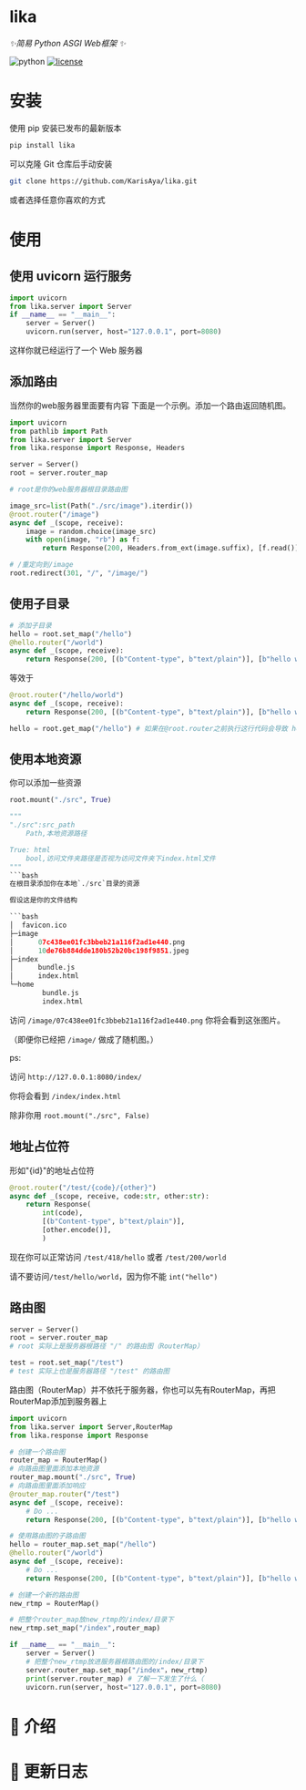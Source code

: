 # lika
_✨简易 Python ASGI Web框架 ✨_

<img src="https://img.shields.io/badge/python-3.12+-blue.svg" alt="python">
<a href="./LICENSE"><img src="https://img.shields.io/github/license/KarisAya/lika.svg" alt="license"></a>

# 安装

使用 pip 安装已发布的最新版本

```bash
pip install lika
```
可以克隆 Git 仓库后手动安装

```bash
git clone https://github.com/KarisAya/lika.git
```
或者选择任意你喜欢的方式

# 使用

## 使用 uvicorn 运行服务

```python
import uvicorn
from lika.server import Server
if __name__ == "__main__":
    server = Server()
    uvicorn.run(server, host="127.0.0.1", port=8080)
```

这样你就已经运行了一个 Web 服务器

## 添加路由

当然你的web服务器里面要有内容
下面是一个示例。添加一个路由返回随机图。

```python
import uvicorn
from pathlib import Path
from lika.server import Server
from lika.response import Response, Headers

server = Server()
root = server.router_map

# root是你的web服务器根目录路由图

image_src=list(Path("./src/image").iterdir())
@root.router("/image")
async def _(scope, receive):
    image = random.choice(image_src)
    with open(image, "rb") as f:
        return Response(200, Headers.from_ext(image.suffix), [f.read()])

# /重定向到/image
root.redirect(301, "/", "/image/")
```

## 使用子目录

```python
# 添加子目录
hello = root.set_map("/hello")
@hello.router("/world")
async def _(scope, receive):
    return Response(200, [(b"Content-type", b"text/plain")], [b"hello world"])
```

等效于

```python
@root.router("/hello/world")
async def _(scope, receive):
    return Response(200, [(b"Content-type", b"text/plain")], [b"hello world"])

hello = root.get_map("/hello") # 如果在@root.router之前执行这行代码会导致 hello == None
```

## 使用本地资源

你可以添加一些资源
```python
root.mount("./src", True)

"""
"./src":src_path
    Path,本地资源路径

True: html
    bool,访问文件夹路径是否视为访问文件夹下index.html文件
"""
```bash
在根目录添加你在本地`./src`目录的资源

假设这是你的文件结构

```bash
│  favicon.ico
├─image
│      07c438ee01fc3bbeb21a116f2ad1e440.png
│      10de76b884dde180b52b20bc198f9851.jpeg
├─index
│      bundle.js
│      index.html
└─home
        bundle.js
        index.html
```
访问 `/image/07c438ee01fc3bbeb21a116f2ad1e440.png` 你将会看到这张图片。

（即便你已经把 `/image/` 做成了随机图。）

ps:

访问 `http://127.0.0.1:8080/index/`

你将会看到 `/index/index.html`

除非你用 `root.mount("./src", False)`

## 地址占位符

形如"{id}"的地址占位符

```python
@root.router("/test/{code}/{other}") 
async def _(scope, receive, code:str, other:str):
    return Response(
        int(code),
        [(b"Content-type", b"text/plain")],
        [other.encode()],
        )
```
现在你可以正常访问 `/test/418/hello` 或者 `/test/200/world`

请不要访问`/test/hello/world`，因为你不能 `int("hello")`

## 路由图

```python
server = Server()
root = server.router_map
# root 实际上是服务器根路径 "/" 的路由图（RouterMap）

test = root.set_map("/test")
# test 实际上也是服务器路径 "/test" 的路由图
```

路由图（RouterMap）并不依托于服务器，你也可以先有RouterMap，再把RouterMap添加到服务器上

```python
import uvicorn
from lika.server import Server,RouterMap
from lika.response import Response

# 创建一个路由图
router_map = RouterMap()
# 向路由图里面添加本地资源
router_map.mount("./src", True)
# 向路由图里面添加响应
@router_map.router("/test")
async def _(scope, receive):
    # Do ...
    return Response(200, [(b"Content-type", b"text/plain")], [b"hello world"])

# 使用路由图的子路由图
hello = router_map.set_map("/hello")
@hello.router("/world")
async def _(scope, receive):
    # Do ...
    return Response(200, [(b"Content-type", b"text/plain")], [b"hello world"])

# 创建一个新的路由图
new_rtmp = RouterMap()

# 把整个router_map放new_rtmp的/index/目录下
new_rtmp.set_map("/index",router_map)

if __name__ == "__main__":
    server = Server()
    # 把整个new_rtmp放进服务器根路由图的/index/目录下
    server.router_map.set_map("/index"，new_rtmp)
    print(server.router_map) # 了解一下发生了什么（
    uvicorn.run(server, host="127.0.0.1", port=8080)
```



# 📖 介绍



# 📝 更新日志
